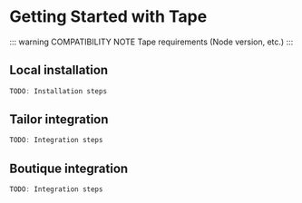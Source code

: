 # Getting Started with Tape

::: warning COMPATIBILITY NOTE
Tape requirements (Node version, etc.)
:::

## Local installation

``` js
TODO: Installation steps
```

## Tailor integration

``` js
TODO: Integration steps
```

## Boutique integration

``` js
TODO: Integration steps
```
